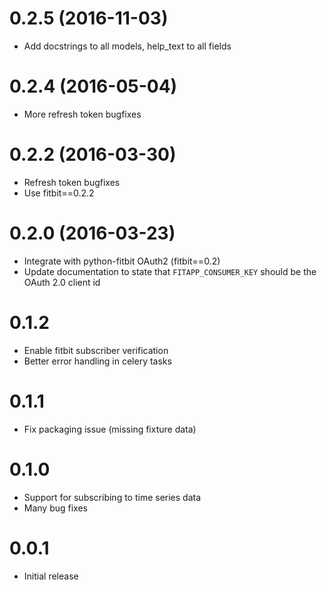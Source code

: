 0.2.5 (2016-11-03)
==================

- Add docstrings to all models, help_text to all fields

0.2.4 (2016-05-04)
==================

- More refresh token bugfixes

0.2.2 (2016-03-30)
==================

- Refresh token bugfixes
- Use fitbit==0.2.2

0.2.0 (2016-03-23)
==================

- Integrate with python-fitbit OAuth2 (fitbit==0.2)
- Update documentation to state that `FITAPP_CONSUMER_KEY` should be the OAuth 2.0 client id

0.1.2
=====

- Enable fitbit subscriber verification
- Better error handling in celery tasks

0.1.1
=====

- Fix packaging issue (missing fixture data)

0.1.0
=====

- Support for subscribing to time series data
- Many bug fixes

0.0.1
=====

- Initial release
